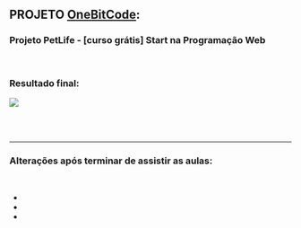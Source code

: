 ## PROJETO [OneBitCode](https://pro.onebitcode.com/?utm_campaign=OBC-C+|+E0-UNC+|+CAR+|+SCH+|+T1S-BRD+|+CPA+|+BR+|+2022-11-10+|+FULL+STACK+|+Branding&utm_content=onebitcode&utm_term=00+|+SCH+|+Keywords+|++Branding&&utm_medium=paid-traffic&utm_source=g&ltk_gcm=20126792132&ltk_gag=155881055264&ltk_gac=665307142693&ltk_gne=g&gad=1&gclid=Cj0KCQjwuNemBhCBARIsADp74QRw0i_Y6yaMorsV1zM6qRbroKyRMdPegFtnbRNZ550Hf5GnPWrknMEaAhQxEALw_wcB): 
### Projeto PetLife - [curso grátis] Start na Programação Web

<br>

### Resultado final: 

<img src="./">

<br><br>
<hr>

### Alterações após terminar de assistir as aulas:

<br>

*

*

*